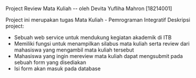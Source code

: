 Project Review Mata Kuliah
-- oleh Devita Yufliha Mahron [18214001]

Project ini merupakan tugas Mata Kuliah - Pemrograman Integratif
Deskripsi project:
- Sebuah web service untuk mendukung kegiatan akademik di ITB
- Memiliki fungsi untuk menampilkan silabus mata kuliah serta
review dari mahasiswa yang mengambil mata kuliah tersebut
- Mahasiswa yang ingin mereview mata kuliah dapat mengsubmit pada
sebuah form yang disediakan
- Isi form akan masuk pada database